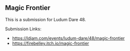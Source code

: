 ## Magic Frontier

This is a submission for Ludum Dare 48.

Submission Links:

- https://ldjam.com/events/ludum-dare/48/magic-frontier
- https://firebelley.itch.io/magic-frontier
